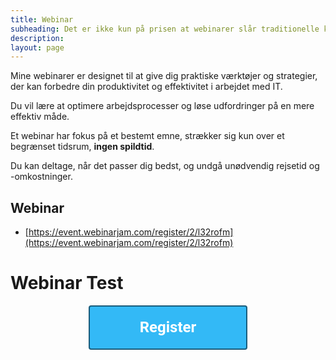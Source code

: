 ```yaml
---
title: Webinar
subheading: Det er ikke kun på prisen at webinarer slår traditionelle kurser
description:
layout: page
---
```


Mine webinarer er designet til at give dig praktiske værktøjer og strategier, der kan forbedre din produktivitet og effektivitet i arbejdet med IT.

Du vil lære at optimere arbejdsprocesser og løse udfordringer på en mere effektiv måde.

Et webinar har fokus på et bestemt emne, strækker sig kun over et begrænset tidsrum, **ingen spildtid**.

Du kan deltage, når det passer dig bedst, og undgå unødvendig rejsetid og -omkostninger.

## Webinar

- [https://event.webinarjam.com/register/2/l32rofm](https://event.webinarjam.com/register/2/l32rofm)

# Webinar Test

<div style="text-align:center;">
<button type="button" class="wj-embed-button" data-webinarHash="l32rofm" style="border: 2px solid rgba(0, 0, 0, 0.5); background: rgba(41, 182, 246, 0.95); color: rgb(255, 255, 255); font-size: 24px; padding: 18px 80px; box-shadow: none; border-radius: 4px; white-space: normal; font-weight: 700; line-height: 1.3; cursor: pointer; font-family: Roboto, -apple-system, BlinkMacSystemFont, &quot;Segoe UI&quot;, Roboto, &quot;Helvetica Neue&quot;, Arial, sans-serif; word-break: break-word; margin: auto;">Register</button>
<script src="https://event.webinarjam.com/register/l32rofm/embed-button?formTemplate=2&formColor=1"></script>
</div>

